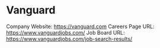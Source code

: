 # Vanguard

Company Website: https://vanguard.com
Careers Page URL: https://www.vanguardjobs.com/
Job Board URL: https://www.vanguardjobs.com/job-search-results/